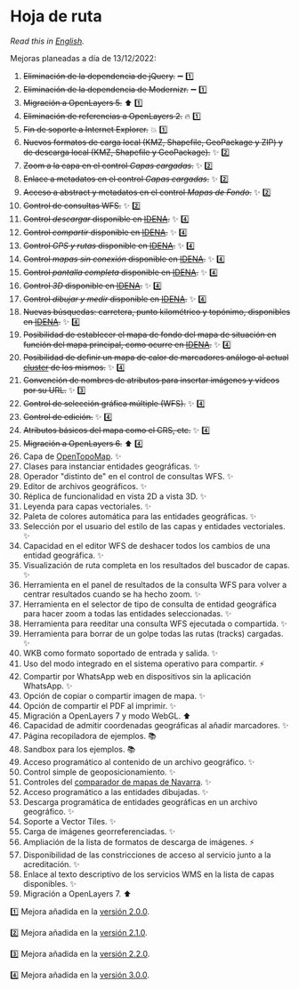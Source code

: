# Hoja de ruta
*Read this in [English](./roadmap.md).*

Mejoras planeadas a día de 13/12/2022:
1.	~~Eliminación de la dependencia de jQuery.~~ :heavy_minus_sign: :one:
2.	~~Eliminación de la dependencia de Modernizr.~~ :heavy_minus_sign: :one:
3.	~~Migración a OpenLayers 5.~~ :arrow_up: :one:
4.	~~Eliminación de referencias a OpenLayers 2.~~ :fire: :one:
5.	~~Fin de soporte a Internet Explorer.~~ :boom: :one:
6.	~~Nuevos formatos de carga local (KMZ, Shapefile, GeoPackage y ZIP) y de descarga local (KMZ, Shapefile y GeoPackage).~~ :sparkles: :two:
7.	~~Zoom a la capa en el control *Capas cargadas*.~~ :sparkles: :two:
8.	~~Enlace a metadatos en el control *Capas cargadas*.~~ :sparkles: :two:
9.	~~Acceso a abstract y metadatos en el control *Mapas de Fondo*.~~ :sparkles: :two:
10. ~~Control de consultas WFS.~~ :sparkles: :two:
11.	~~Control *descargar* disponible en [IDENA](https://idena.navarra.es/navegar/ "Infraestructura de Datos Espaciales de Navarra").~~ :sparkles: :four:
12.	~~Control *compartir* disponible en [IDENA](https://idena.navarra.es/navegar/ "Infraestructura de Datos Espaciales de Navarra").~~ :sparkles: :four:
13.	~~Control *GPS y rutas* disponible en [IDENA](https://idena.navarra.es/navegar/ "Infraestructura de Datos Espaciales de Navarra").~~ :sparkles: :four:
14.	~~Control *mapas sin conexión* disponible en [IDENA](https://idena.navarra.es/navegar/ "Infraestructura de Datos Espaciales de Navarra").~~ :sparkles: :four:
15.	~~Control *pantalla completa* disponible en [IDENA](https://idena.navarra.es/navegar/ "Infraestructura de Datos Espaciales de Navarra").~~ :sparkles: :four:
16.	~~Control *3D* disponible en [IDENA](https://idena.navarra.es/navegar/ "Infraestructura de Datos Espaciales de Navarra").~~ :sparkles: :four:
17.	~~Control *dibujar y medir* disponible en [IDENA](https://idena.navarra.es/navegar/ "Infraestructura de Datos Espaciales de Navarra").~~ :sparkles: :four:
18.	~~Nuevas búsquedas: carretera, punto kilométrico y topónimo, disponibles en [IDENA](https://idena.navarra.es/navegar/ "Infraestructura de Datos Espaciales de Navarra").~~ :sparkles: :four:
19.	~~Posibilidad de establecer el mapa de fondo del mapa de situación en función del mapa principal, como ocurre en [IDENA](https://idena.navarra.es/navegar/ "Infraestructura de Datos Espaciales de Navarra").~~ :sparkles: :four:
20.	~~Posibilidad de definir un mapa de calor de marcadores análogo al actual [cluster](http://sitna.navarra.es/api/examples/cfg.ClusterStyleOptions.point.html) de los mismos.~~ :sparkles: :four:
21. ~~Convención de nombres de atributos para insertar imágenes y vídeos por su URL.~~ :sparkles: :three:
22. ~~Control de selección gráfica múltiple (WFS).~~ :sparkles: :four:
23. ~~Control de edición.~~ :sparkles: :four:
24. ~~Atributos básicos del mapa como el CRS, etc.~~ :sparkles: :four:
25. ~~Migración a OpenLayers 6.~~ :arrow_up: :four:
26. Capa de [OpenTopoMap](https://opentopomap.org/). ✨
27. Clases para instanciar entidades geográficas. ✨
28. Operador "distinto de" en el control de consultas WFS. ✨
29. Editor de archivos geográficos. ✨
30. Réplica de funcionalidad en vista 2D a vista 3D. ✨
31. Leyenda para capas vectoriales. ✨
32. Paleta de colores automática para las entidades geográficas. ✨
33. Selección por el usuario del estilo de las capas y entidades vectoriales. ✨
34. Capacidad en el editor WFS de deshacer todos los cambios de una entidad geográfica. ✨
35. Visualización de ruta completa en los resultados del buscador de capas. ✨
36. Herramienta en el panel de resultados de la consulta WFS para volver a centrar resultados cuando se ha hecho zoom. ✨
37. Herramienta en el selector de tipo de consulta de entidad geográfica para hacer zoom a todas las entidades seleccionadas. ✨
38. Herramienta para reeditar una consulta WFS ejecutada o compartida. ✨
39. Herramienta para borrar de un golpe todas las rutas (tracks) cargadas. ✨
40. WKB como formato soportado de entrada y salida. ✨
41. Uso del modo integrado en el sistema operativo para compartir. ⚡
42. Compartir por WhatsApp web en dispositivos sin la aplicación WhatsApp. ✨
43. Opción de copiar o compartir imagen de mapa. ✨
44. Opción de compartir el PDF al imprimir. ✨
45. Migración a OpenLayers 7 y modo WebGL. ⬆️
46. Capacidad de admitir coordenadas geográficas al añadir marcadores. ✨
47. Página recopiladora de ejemplos. 📚
48. Sandbox para los ejemplos. 📚
49. Acceso programático al contenido de un archivo geográfico. ✨
50. Control simple de geoposicionamiento. ✨
51. Controles del [comparador de mapas de Navarra](https://comparamapas.navarra.es/). ✨
52. Acceso programático a las entidades dibujadas. ✨
53. Descarga programática de entidades geográficas en un archivo geográfico. ✨
54. Soporte a Vector Tiles. ✨
55. Carga de imágenes georreferenciadas. ✨
56. Ampliación de la lista de formatos de descarga de imágenes. ⚡
57. Disponibilidad de las constricciones de acceso al servicio junto a la acreditación. ✨
58. Enlace al texto descriptivo de los servicios WMS en la lista de capas disponibles. ✨
59. Migración a OpenLayers 7. :arrow_up:

:one: Mejora añadida en la [versión 2.0.0](https://github.com/sitna/api-sitna/releases/tag/v2.0.0).

:two: Mejora añadida en la [versión 2.1.0](https://github.com/sitna/api-sitna/releases/tag/v2.1.0).

:three: Mejora añadida en la [versión 2.2.0](https://github.com/sitna/api-sitna/releases/tag/v2.2.0).

:four: Mejora añadida en la [versión 3.0.0](https://github.com/sitna/api-sitna/releases/tag/v3.0.0).
